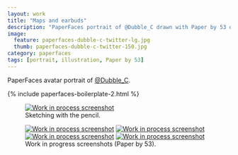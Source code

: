 ```yaml
---
layout: work
title: "Maps and earbuds"
description: "PaperFaces portrait of @Dubble_C drawn with Paper by 53 on an iPad."
image: 
  feature: paperfaces-dubble-c-twitter-lg.jpg
  thumb: paperfaces-dubble-c-twitter-150.jpg
category: paperfaces
tags: [portrait, illustration, Paper by 53]
---
```


PaperFaces avatar portrait of <a href="http://twitter.com/Dubble_C">@Dubble_C</a>.

{% include paperfaces-boilerplate-2.html %}

<figure>
	<a href="{{ site.url }}/images/paperfaces-dubble-c-process-1-lg.jpg"><img src="{{ site.url }}/images/paperfaces-dubble-c-process-1-750.jpg" alt="Work in process screenshot"></a>
	<figcaption>Sketching with the pencil.</figcaption>
</figure>

<figure class="half">
	<a href="{{ site.url }}/images/paperfaces-dubble-c-process-2-lg.jpg"><img src="{{ site.url }}/images/paperfaces-dubble-c-process-2-600.jpg" alt="Work in process screenshot"></a>
	<a href="{{ site.url }}/images/paperfaces-dubble-c-process-3-lg.jpg"><img src="{{ site.url }}/images/paperfaces-dubble-c-process-3-600.jpg" alt="Work in process screenshot"></a>
	<a href="{{ site.url }}/images/paperfaces-dubble-c-process-4-lg.jpg"><img src="{{ site.url }}/images/paperfaces-dubble-c-process-4-600.jpg" alt="Work in process screenshot"></a>
	<a href="{{ site.url }}/images/paperfaces-dubble-c-process-5-lg.jpg"><img src="{{ site.url }}/images/paperfaces-dubble-c-process-5-600.jpg" alt="Work in process screenshot"></a>
	<figcaption>Work in progress screenshots (Paper by 53).</figcaption>
</figure>